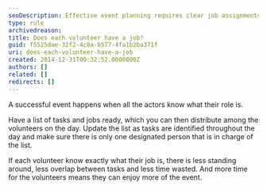 ```yaml
---
seoDescription: Effective event planning requires clear job assignments for each volunteer to minimize downtime and maximize enjoyment.
type: rule
archivedreason:
title: Does each volunteer have a job?
guid: f5525dae-32f2-4c8a-b577-4fa1b2ba371f
uri: does-each-volunteer-have-a-job
created: 2014-12-31T00:32:52.0000000Z
authors: []
related: []
redirects: []
---
```


A successful event happens when all the actors know what their role is.

<!--endintro-->

Have a list of tasks and jobs ready, which you can then distribute among the volunteers on the day. Update the list as tasks are identified throughout the day and make sure there is only one designated person that is in charge of the list.

If each volunteer know exactly what their job is, there is less standing around, less overlap between tasks and less time wasted. And more time for the volunteers means they can enjoy more of the event.
